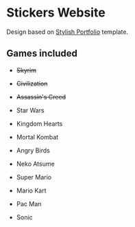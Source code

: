 # Stickers Website

Design based on [Stylish Portfolio](https://startbootstrap.com/template-overviews/stylish-portfolio/) template.

## Games included

- ~~Skyrim~~
- ~~Civilization~~
- ~~Assassin's Creed~~
- Star Wars

- Kingdom Hearts
- Mortal Kombat
- Angry Birds
- Neko Atsume

- Super Mario
- Mario Kart
- Pac Man
- Sonic
